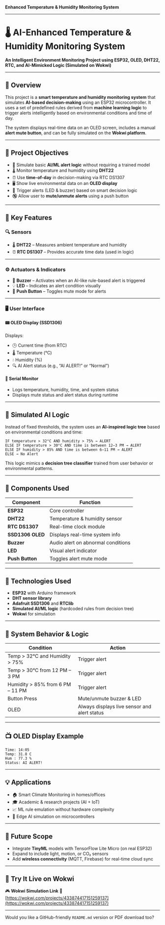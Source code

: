 **Enhanced Temperature & Humidity Monitoring System** 

---

# 🌡️ AI-Enhanced Temperature & Humidity Monitoring System

**An Intelligent Environment Monitoring Project using ESP32, OLED, DHT22, RTC, and AI-Mimicked Logic (Simulated on Wokwi)**

---

## 📘 Overview

This project is a **smart temperature and humidity monitoring system** that simulates **AI-based decision-making** using an ESP32 microcontroller. It uses a set of predefined rules derived from **machine learning logic** to trigger alerts intelligently based on environmental conditions and time of day.

The system displays real-time data on an OLED screen, includes a manual **alert mute button**, and can be fully simulated on the **Wokwi platform**.

---

## 🎯 Project Objectives

* 🤖 Simulate basic **AI/ML alert logic** without requiring a trained model
* 🌡️ Monitor temperature and humidity using **DHT22**
* ⏰ Use **time-of-day** in decision-making via RTC DS1307
* 🖥️ Show live environmental data on an **OLED display**
* 🔔 Trigger alerts (LED & buzzer) based on smart decision logic
* 🔇 Allow user to **mute/unmute alerts** using a push button

---

## 🧠 Key Features

### 🔍 Sensors

* 🌡️ **DHT22** – Measures ambient temperature and humidity
* ⏰ **RTC DS1307** – Provides accurate time data (used in logic)

---

### ⚙️ Actuators & Indicators

* 🔔 **Buzzer** – Activates when an AI-like rule-based alert is triggered
* 💡 **LED** – Indicates an alert condition visually
* 🔘 **Push Button** – Toggles mute mode for alerts

---

### 🖥️ User Interface

#### 📟 **OLED Display (SSD1306)**

Displays:

* 🕒 Current time (from RTC)
* 🌡️ Temperature (°C)
* 💧 Humidity (%)
* 🔍 AI Alert status (e.g., “AI ALERT!” or “Normal”)

#### 💬 **Serial Monitor**

* Logs temperature, humidity, time, and system status
* Displays mute status and alert status during runtime

---

## 🤖 Simulated AI Logic

Instead of fixed thresholds, the system uses an **AI-inspired logic tree** based on environmental conditions and time:

```
IF temperature > 32°C AND humidity > 75% → ALERT
ELSE IF temperature > 30°C AND time is between 12–3 PM → ALERT
ELSE IF humidity > 85% AND time is between 6–11 PM → ALERT
ELSE → No Alert
```

This logic mimics a **decision tree classifier** trained from user behavior or environmental patterns.

---

## 🧰 Components Used

| Component        | Function                           |
| ---------------- | ---------------------------------- |
| **ESP32**        | Core controller                    |
| **DHT22**        | Temperature & humidity sensor      |
| **RTC DS1307**   | Real-time clock module             |
| **SSD1306 OLED** | Displays real-time system info     |
| **Buzzer**       | Audio alert on abnormal conditions |
| **LED**          | Visual alert indicator             |
| **Push Button**  | Toggles alert mute mode            |

---

## 🔧 Technologies Used

* **ESP32** with Arduino framework
* **DHT sensor library**
* **Adafruit SSD1306** and **RTClib**
* **Simulated AI/ML logic** (hardcoded rules from decision tree)
* **Wokwi** for simulation

---

## 🧪 System Behavior & Logic

| Condition                        | Action                                       |
| -------------------------------- | -------------------------------------------- |
| Temp > 32°C and Humidity > 75%   | Trigger alert                                |
| Temp > 30°C from 12 PM – 3 PM    | Trigger alert                                |
| Humidity > 85% from 6 PM – 11 PM | Trigger alert                                |
| Button Press                     | Mute/unmute buzzer & LED                     |
| OLED                             | Always displays live sensor and alert status |

---

## 📺 OLED Display Example

```
Time: 14:05
Temp: 31.8 C
Hum : 77.3 %
Status: AI ALERT!
```

---

## 💡 Applications

* 🏠 Smart Climate Monitoring in homes/offices
* 🎓 Academic & research projects (AI + IoT)
* 📈 ML rule emulation without hardware complexity
* 🔬 Edge AI simulation on microcontrollers

---

## 🔁 Future Scope

* Integrate **TinyML** models with TensorFlow Lite Micro (on real ESP32)
* Expand to include light, motion, or CO₂ sensors
* Add **wireless connectivity** (MQTT, Firebase) for real-time cloud sync

---

## 🔗 Try It Live on Wokwi

🎮 **Wokwi Simulation Link**
🔗 [https://wokwi.com/projects/433874417151259137](https://wokwi.com/projects/433874417151259137)

---

Would you like a GitHub-friendly `README.md` version or PDF download too?
